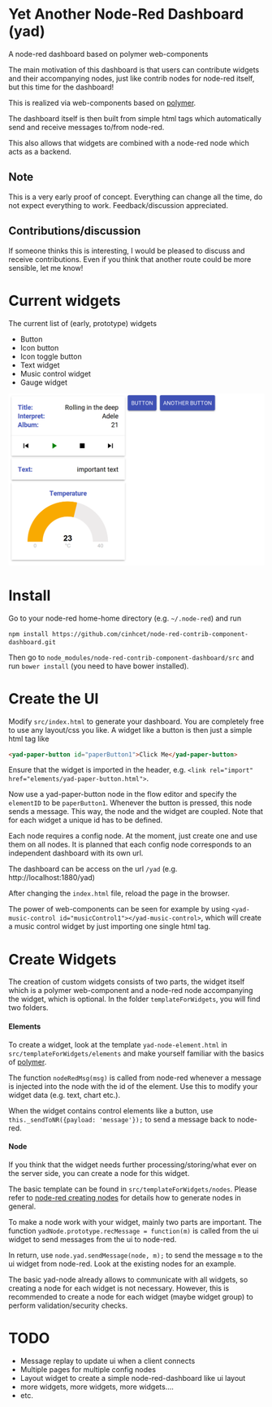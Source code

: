 # Yet Another Node-Red Dashboard (yad)
A node-red dashboard based on polymer web-components

The main motivation of this dashboard is that users can contribute widgets and their accompanying nodes, just like contrib nodes for node-red itself, but this time for the dashboard!

This is realized via web-components based on [polymer](https://www.polymer-project.org/).

The dashboard itself is then built from simple html tags which automatically send and receive messages to/from node-red.

This also allows that widgets are combined with a node-red node which acts as a backend.

## Note
This is a very early proof of concept. Everything can change all the time, do not expect everything to work. Feedback/discussion appreciated.

## Contributions/discussion
If someone thinks this is interesting, I would be pleased to discuss and receive contributions. Even if you think that another route could be more sensible, let me know!

# Current widgets
The current list of (early, prototype) widgets
* Button
* Icon button
* Icon toggle button
* Text widget
* Music control widget
* Gauge widget

![exampleDashboard](exampleDashboard.png)

# Install
Go to your node-red home-home directory (e.g. `~/.node-red`) and run
```
npm install https://github.com/cinhcet/node-red-contrib-component-dashboard.git
```
Then go to `node_modules/node-red-contrib-component-dashboard/src` and run `bower install` (you need to have bower installed).

# Create the UI
Modify `src/index.html` to generate your dashboard. You are completely free to use any layout/css you like. A widget like a button is then just a simple html tag like
```html
<yad-paper-button id="paperButton1">Click Me</yad-paper-button>
```
Ensure that the widget is imported in the header, e.g. `<link rel="import" href="elements/yad-paper-button.html">`.

Now use a yad-paper-button node in the flow editor and specify the `elementID` to be `paperButton1`. Whenever the button is pressed, this node sends a message. This way, the node and the widget are coupled.
Note that for each widget a unique id has to be defined.

Each node requires a config node. At the moment, just create one and use them on all nodes. It is planned that each config node corresponds to an independent dashboard with its own url.

The dashboard can be access on the url `/yad` (e.g. http://localhost:1880/yad)

After changing the `index.html` file, reload the page in the browser. 

The power of web-components can be seen for example by using `<yad-music-control id="musicControl1"></yad-music-control>`, which will create a music control widget by just importing one single html tag.

# Create Widgets
The creation of custom widgets consists of two parts, the widget itself which is a polymer web-component and a node-red node accompanying the widget, which is optional. In the folder `templateForWidgets`, you will find two folders.
#### Elements
To create a widget, look at the template `yad-node-element.html` in `src/templateForWidgets/elements` and make yourself familiar with the basics of [polymer](https://www.polymer-project.org/2.0/docs/devguide/feature-overview).

The function `nodeRedMsg(msg)` is called from node-red whenever a message is injected into the node with the id of the element. Use this to modify your widget data (e.g. text, chart etc.).

When the widget contains control elements like a button, use `this._sendToNR({payload: 'message'});` to send a message back to node-red.

#### Node
If you think that the widget needs further processing/storing/what ever on the server side, you can create a node for this widget.

The basic template can be found in `src/templateForWidgets/nodes`. Please refer to [node-red creating nodes](https://nodered.org/docs/creating-nodes/) for details how to generate nodes in general.

To make a node work with your widget, mainly two parts are important. The function `yadNode.prototype.recMessage = function(m)` is called from the ui widget to send messages from the ui to node-red.

In return, use `node.yad.sendMessage(node, m);` to send the message `m` to the ui widget from node-red. Look at the existing nodes for an example.

The basic yad-node already allows to communicate with all widgets, so creating a node for each widget is not necessary. However, this is recommended to create a node for each widget (maybe widget group) to perform validation/security checks.

# TODO
* Message replay to update ui when a client connects
* Multiple pages for multiple config nodes
* Layout widget to create a simple node-red-dashboard like ui layout
* more widgets, more widgets, more widgets....
* etc.
